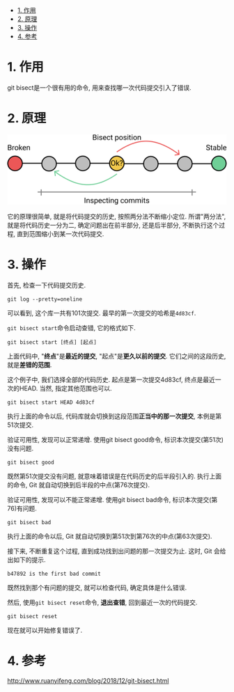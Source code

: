 
<!-- @import "[TOC]" {cmd="toc" depthFrom=1 depthTo=6 orderedList=false} -->

<!-- code_chunk_output -->

- [1. 作用](#1-作用)
- [2. 原理](#2-原理)
- [3. 操作](#3-操作)
- [4. 参考](#4-参考)

<!-- /code_chunk_output -->

# 1. 作用

git bisect是一个很有用的命令, 用来查找哪一次代码提交引入了错误. 

# 2. 原理

![2020-07-31-13-26-10.png](./images/2020-07-31-13-26-10.png)

它的原理很简单, 就是将代码提交的历史, 按照两分法不断缩小定位. 所谓"两分法", 就是将代码历史一分为二, 确定问题出在前半部分, 还是后半部分, 不断执行这个过程, 直到范围缩小到某一次代码提交. 

# 3. 操作

首先, 检查一下代码提交历史. 

```
git log --pretty=oneline
```

可以看到, 这个库一共有101次提交. 最早的第一次提交的哈希是`4d83cf`. 

`git bisect start`命令启动查错, 它的格式如下. 

```
git bisect start [终点] [起点]
```

上面代码中, "**终点**"是**最近的提交**, "起点"是**更久以前的提交**. 它们之间的这段历史, 就是**差错的范围**. 

这个例子中, 我们选择全部的代码历史. 起点是第一次提交4d83cf, 终点是最近一次的HEAD. 当然, 指定其他范围也可以. 

```
git bisect start HEAD 4d83cf
```

执行上面的命令以后, 代码库就会切换到这段范围**正当中的那一次提交**, 本例是第51次提交. 

验证可用性, 发现可以正常递增. 使用git bisect good命令, 标识本次提交(第51次)没有问题. 

```
git bisect good
```

既然第51次提交没有问题, 就意味着错误是在代码历史的后半段引入的. 执行上面的命令, Git 就自动切换到后半段的中点(第76次提交). 

验证可用性, 发现可以不能正常递增. 使用git bisect bad命令, 标识本次提交(第76)有问题. 

```
git bisect bad
```

执行上面的命令以后, Git 就自动切换到第51次到第76次的中点(第63次提交). 

接下来, 不断重复这个过程, 直到成功找到出问题的那一次提交为止. 这时, Git 会给出如下的提示. 

```
b47892 is the first bad commit
```

既然找到那个有问题的提交, 就可以检查代码, 确定具体是什么错误. 

然后, 使用`git bisect reset`命令, **退出查错**, 回到最近一次的代码提交. 

```
git bisect reset
```

现在就可以开始修复错误了. 

# 4. 参考

http://www.ruanyifeng.com/blog/2018/12/git-bisect.html